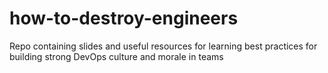 # how-to-destroy-engineers
Repo containing slides and useful resources for learning best practices for building strong DevOps culture and morale in teams
